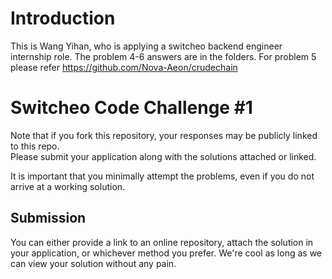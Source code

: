# Introduction #

This is Wang Yihan, who is applying a switcheo backend engineer internship role. The problem 4-6 answers are in the folders. For problem 5 please refer https://github.com/Nova-Aeon/crudechain


# Switcheo Code Challenge #1 #

Note that if you fork this repository, your responses may be publicly linked to this repo.  
Please submit your application along with the solutions attached or linked.   

It is important that you minimally attempt the problems, even if you do not arrive at a working solution.

## Submission ##
You can either provide a link to an online repository, attach the solution in your application, or whichever method you prefer.
We're cool as long as we can view your solution without any pain.

